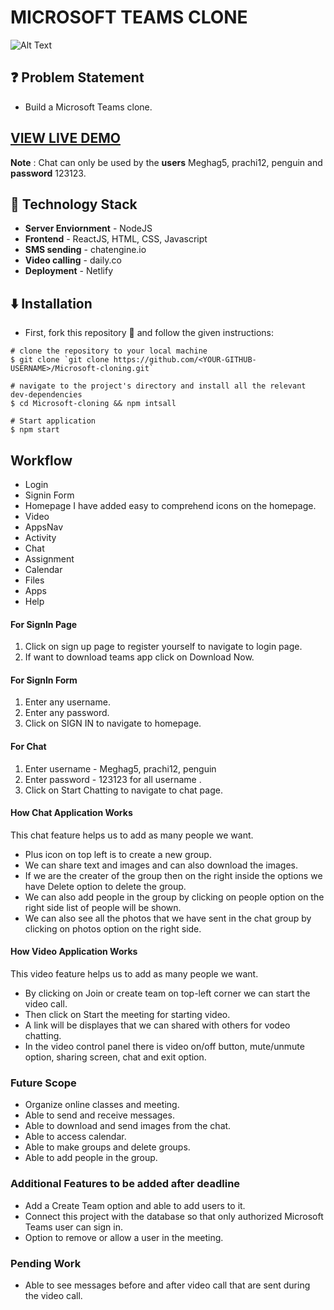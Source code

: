 # MICROSOFT TEAMS CLONE

![Alt Text](https://media.giphy.com/media/eNxQ3VOruZljtvhQM5/giphy.gif)

## ❓ Problem Statement

- Build a Microsoft Teams clone.

## [VIEW LIVE DEMO](https://microsoft-teams-clone-mg.netlify.app/)

**Note** : Chat can only be used by the **users** Meghag5, prachi12, penguin and **password** 123123.

## 🚧 Technology Stack

- **Server Enviornment** - NodeJS
- **Frontend** - ReactJS, HTML, CSS, Javascript
- **SMS sending** - chatengine.io
- **Video calling** - daily.co
- **Deployment** - Netlify

## ⬇️ Installation

- First, fork this repository 🍴 and follow the given instructions:

```
# clone the repository to your local machine
$ git clone `git clone https://github.com/<YOUR-GITHUB-USERNAME>/Microsoft-cloning.git`

# navigate to the project's directory and install all the relevant dev-dependencies
$ cd Microsoft-cloning && npm intsall

# Start application
$ npm start
```

## Workflow

- Login
- Signin Form
- Homepage
  I have added easy to comprehend icons on the homepage.
- Video
- AppsNav
- Activity
- Chat
- Assignment
- Calendar
- Files
- Apps
- Help

#### For SignIn Page

1. Click on sign up page to register yourself to navigate to login page.
2. If want to download teams app click on Download Now.

#### For SignIn Form

1. Enter any username.
2. Enter any password.
3. Click on SIGN IN to navigate to homepage.

#### For Chat

1. Enter username - Meghag5, prachi12, penguin
2. Enter password - 123123 for all username .
3. Click on Start Chatting to navigate to chat page.

#### How Chat Application Works

This chat feature helps us to add as many people we want.

- Plus icon on top left is to create a new group.
- We can share text and images and can also download the images.
- If we are the creater of the group then on the right inside the options we have Delete option to delete the group.
- We can also add people in the group by clicking on people option on the right side list of people will be shown.
- We can also see all the photos that we have sent in the chat group by clicking on photos option on the right side.

#### How Video Application Works

This video feature helps us to add as many people we want.

- By clicking on Join or create team on top-left corner we can start the video call.
- Then click on Start the meeting for starting video.
- A link will be displayes that we can shared with others for vodeo chatting.
- In the video control panel there is video on/off button, mute/unmute option, sharing screen, chat and exit option.

### Future Scope

- Organize online classes and meeting.
- Able to send and receive messages.
- Able to download and send images from the chat.
- Able to access calendar.
- Able to make groups and delete groups.
- Able to add people in the group.

### Additional Features to be added after deadline

- Add a Create Team option and able to add users to it.
- Connect this project with the database so that only authorized Microsoft Teams user can sign in.
- Option to remove or allow a user in the meeting.

### Pending Work

- Able to see messages before and after video call that are sent during the video call.
